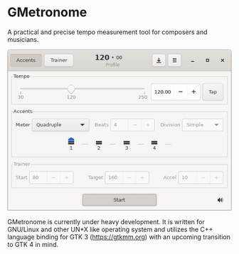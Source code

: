 GMetronome
==========

A practical and precise tempo measurement tool for composers and musicians. 

![Screenshot](data/screenshots/screenshot.png)

GMetronome is currently under heavy development. It is written for GNU/Linux
and other UN*X like operating system and utilizes the C++ language binding for
GTK 3 (https://gtkmm.org) with an upcoming transition to GTK 4 in mind.
